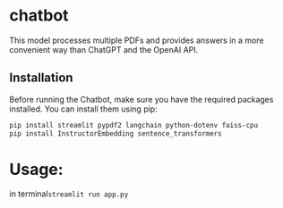 # chatbot

This model processes multiple PDFs and provides answers in a more convenient way than ChatGPT and the OpenAI API.

## Installation

Before running the Chatbot, make sure you have the required packages installed. You can install them using pip:

```bash
pip install streamlit pypdf2 langchain python-dotenv faiss-cpu
pip install InstructorEmbedding sentence_transformers
```



# Usage:

in terminal```streamlit run app.py```
